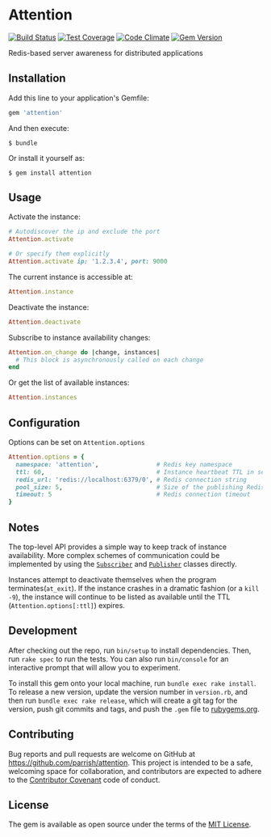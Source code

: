 # Attention

[![Build Status](https://travis-ci.org/parrish/Attention.svg?branch=master)](https://travis-ci.org/parrish/Attention)
[![Test Coverage](https://codeclimate.com/github/parrish/Attention/badges/coverage.svg)](https://codeclimate.com/github/parrish/Attention)
[![Code Climate](https://codeclimate.com/github/parrish/Attention/badges/gpa.svg)](https://codeclimate.com/github/parrish/Attention)
[![Gem Version](https://badge.fury.io/rb/attention.svg)](http://badge.fury.io/rb/attention)

Redis-based server awareness for distributed applications

## Installation

Add this line to your application's Gemfile:

```ruby
gem 'attention'
```

And then execute:

    $ bundle

Or install it yourself as:

    $ gem install attention

## Usage

Activate the instance:
```ruby
# Autodiscover the ip and exclude the port
Attention.activate

# Or specify them explicitly
Attention.activate ip: '1.2.3.4', port: 9000
```

The current instance is accessible at:
```ruby
Attention.instance
```

Deactivate the instance:
```ruby
Attention.deactivate
```

Subscribe to instance availability changes:
```ruby
Attention.on_change do |change, instances|
  # This block is asynchronously called on each change
end
```

Or get the list of available instances:
```ruby
Attention.instances
```

## Configuration

Options can be set on `Attention.options`

```ruby
Attention.options = {
  namespace: 'attention',                # Redis key namespace
  ttl: 60,                               # Instance heartbeat TTL in seconds
  redis_url: 'redis://localhost:6379/0', # Redis connection string
  pool_size: 5,                          # Size of the publishing Redis connection pool
  timeout: 5                             # Redis connection timeout
}
```

## Notes

The top-level API provides a simple way to keep track of instance availability.  More complex schemes of communication could be implemented by using the [`Subscriber`](http://www.rubydoc.info/github/parrish/attention/master/Attention/Subscriber) and [`Publisher`](http://www.rubydoc.info/github/parrish/attention/master/Attention/Publisher) classes directly.

Instances attempt to deactivate themselves when the program terminates(`at_exit`).  If the instance crashes in a dramatic fashion (or a `kill -9`), the instance will continue to be listed as available until the TTL (`Attention.options[:ttl]`) expires.

## Development

After checking out the repo, run `bin/setup` to install dependencies. Then, run `rake spec` to run the tests. You can also run `bin/console` for an interactive prompt that will allow you to experiment.

To install this gem onto your local machine, run `bundle exec rake install`. To release a new version, update the version number in `version.rb`, and then run `bundle exec rake release`, which will create a git tag for the version, push git commits and tags, and push the `.gem` file to [rubygems.org](https://rubygems.org).

## Contributing

Bug reports and pull requests are welcome on GitHub at https://github.com/parrish/attention. This project is intended to be a safe, welcoming space for collaboration, and contributors are expected to adhere to the [Contributor Covenant](http://contributor-covenant.org) code of conduct.


## License

The gem is available as open source under the terms of the [MIT License](http://opensource.org/licenses/MIT).
